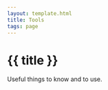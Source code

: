 ```yaml
---
layout: template.html
title: Tools
tags: page
---
```


<div class="center">

# {{ title }}
Useful things to know and to use.

</div>